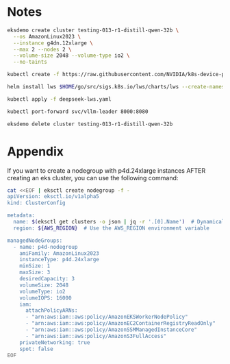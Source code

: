 Notes
=====

```bash
eksdemo create cluster testing-013-r1-distill-qwen-32b \
  --os AmazonLinux2023 \
  --instance g4dn.12xlarge \
  --max 2 --nodes 2 \
  --volume-size 2048 --volume-type io2 \
  --no-taints
```

```bash
kubectl create -f https://raw.githubusercontent.com/NVIDIA/k8s-device-plugin/v0.17.0/deployments/static/nvidia-device-plugin.yml
```

```bash
helm install lws $HOME/go/src/sigs.k8s.io/lws/charts/lws --create-namespace --namespace lws-system
```

```bash
kubectl apply -f deepseek-lws.yaml
```

```bash
kubectl port-forward svc/vllm-leader 8000:8080
```

```bash
eksdemo delete cluster testing-013-r1-distill-qwen-32b
```

Appendix
========

If you want to create a nodegroup with p4d.24xlarge instances AFTER creating an eks cluster, you can use the following command:

```bash
cat <<EOF | eksctl create nodegroup -f -
apiVersion: eksctl.io/v1alpha5
kind: ClusterConfig

metadata:
  name: $(eksctl get clusters -o json | jq -r '.[0].Name')  # Dynamically pick the first cluster
  region: ${AWS_REGION}  # Use the AWS_REGION environment variable

managedNodeGroups:
  - name: p4d-nodegroup
    amiFamily: AmazonLinux2023
    instanceType: p4d.24xlarge
    minSize: 1
    maxSize: 3
    desiredCapacity: 3
    volumeSize: 2048
    volumeType: io2
    volumeIOPS: 16000
    iam:
      attachPolicyARNs:
      - "arn:aws:iam::aws:policy/AmazonEKSWorkerNodePolicy"
      - "arn:aws:iam::aws:policy/AmazonEC2ContainerRegistryReadOnly"
      - "arn:aws:iam::aws:policy/AmazonSSMManagedInstanceCore"
      - "arn:aws:iam::aws:policy/AmazonS3FullAccess"
    privateNetworking: true
    spot: false
EOF
```
